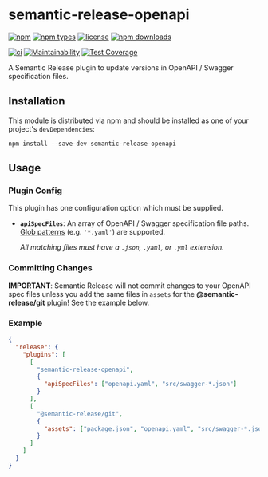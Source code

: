 # semantic-release-openapi

[![npm](https://img.shields.io/npm/v/semantic-release-openapi)][npm]
[![npm types](https://badgen.net/npm/types/semantic-release-openapi?icon=typescript)][npm]
[![license](https://img.shields.io/github/license/aensley/semantic-release-openapi.svg)](https://github.com/aensley/semantic-release-openapi/blob/main/LICENSE)
[![npm downloads](https://img.shields.io/npm/dw/semantic-release-openapi)][npm]

[![ci](https://github.com/aensley/semantic-release-openapi/actions/workflows/ci.yml/badge.svg?branch=main)](https://github.com/aensley/semantic-release-openapi/actions/workflows/ci.yml)
[![Maintainability](https://qlty.sh/gh/aensley/projects/semantic-release-openapi/maintainability.svg)][qltysh]
[![Test Coverage](https://qlty.sh/gh/aensley/projects/semantic-release-openapi/coverage.svg)][qltysh]

A Semantic Release plugin to update versions in OpenAPI / Swagger specification files.

## Installation

This module is distributed via npm and should be installed as one of your project's `devDependencies`:

```
npm install --save-dev semantic-release-openapi
```

## Usage

### Plugin Config

This plugin has one configuration option which must be supplied.

- **`apiSpecFiles`**: An array of OpenAPI / Swagger specification file paths. [Glob patterns](https://www.gnu.org/software/bash/manual/bash.html#Pattern-Matching) (e.g. `'*.yaml'`) are supported.

  _All matching files must have a `.json`, `.yaml`, or `.yml` extension._

### Committing Changes

**IMPORTANT**: Semantic Release will not commit changes to your OpenAPI spec files unless you add the same files in `assets` for the **@semantic-release/git** plugin! See the example below.

### Example

```json
{
  "release": {
    "plugins": [
      [
        "semantic-release-openapi",
        {
          "apiSpecFiles": ["openapi.yaml", "src/swagger-*.json"]
        }
      ],
      [
        "@semantic-release/git",
        {
          "assets": ["package.json", "openapi.yaml", "src/swagger-*.json"]
        }
      ]
    ]
  }
}
```

[npm]: https://www.npmjs.com/package/semantic-release-openapi
[qltysh]: https://qlty.sh/gh/aensley/projects/semantic-release-openapi
